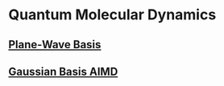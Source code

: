 # Quantum Molecular Dynamics

## [Plane-Wave Basis](Plane-Wave-Density-Functional-Theory.md)


## [Gaussian Basis AIMD](Gaussian-Basis-AIMD.md)
